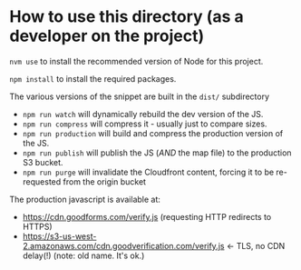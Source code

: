 # How to use this directory (as a developer on the project)

`nvm use` to install the recommended version of Node for this project.

`npm install` to install the required packages.

The various versions of the snippet are built in the `dist/` subdirectory

- `npm run watch` will dynamically rebuild the dev version of the JS.
- `npm run compress` will compress it - usually just to compare sizes.
- `npm run production` will build and compress the production version of the JS.
- `npm run publish` will publish the JS (*AND* the map file) to the production S3 bucket.
- `npm run purge` will invalidate the Cloudfront content, forcing it to be re-requested from the origin bucket

The production javascript is available at:

- https://cdn.goodforms.com/verify.js (requesting HTTP redirects to HTTPS)
- https://s3-us-west-2.amazonaws.com/cdn.goodverification.com/verify.js <- TLS, no CDN delay(!) (note: old name. It's ok.)
